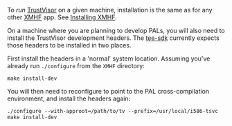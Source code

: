 To *run* [TrustVisor](../) on a given machine, installation is the
same as for any other [XMHF](../../xmhf) app. See [Installing
XMHF](../../xmhf/doc/installing-xmhf.md).

On a machine where you are planning to develop PALs, you will also
need to install the TrustVisor development headers. The
[tee-sdk](../../tee-sdk) currently expects those headers to be
installed in two places.

First install the headers in a 'normal' system location. Assuming
you've already run `./configure` from the `XMHF` directory:

    make install-dev

You will then need to reconfigure to point to the PAL
cross-compilation environment, and install the headers again:

    ./configure --with-approot=/path/to/tv --prefix=/usr/local/i586-tsvc
    make install-dev
